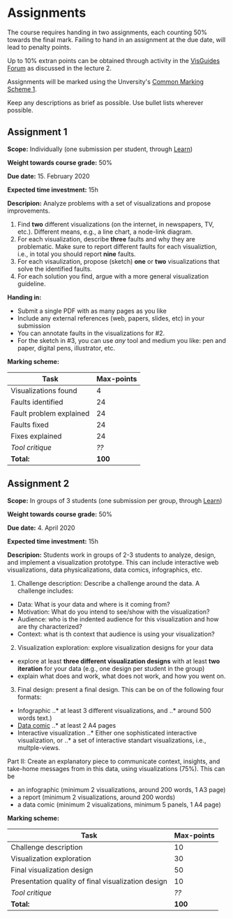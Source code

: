 # Assignments

The course requires handing in two assignments, each counting 50% towards the final mark. Failing to hand in an assignment at the due date, will lead to penalty points. 

Up to 10% extran points can be obtained through activity in the [VisGuides Forum](http://visguides.org) as discussed in the lecture 2.

Assignments will be marked using the Unversity's [Common Marking Scheme 1](https://www.ed.ac.uk/timetabling-examinations/exams/regulations/common-marking-scheme).

Keep any descriptions as brief as possible. Use bullet lists wherever possible. 

## Assignment 1

__Scope:__ Individually (one submission per student, through [Learn](https://www.learn.ed.ac.uk))

__Weight towards course grade:__ 50%

__Due date:__ 15. February 2020

__Expected time investment:__ 15h

__Descripion:__ 
Analyze problems with a set of visualizations and propose improvements. 

1. Find __two__ different visualizations (on the internet, in newspapers, TV, etc.). Different means, e.g., a line chart, a node-link diagram.
2. For each visualization, describe __three__ faults and why they are problematic. Make sure to report different faults for each visualiztion, i.e., in total you should report __nine__ faults. 
3. For each visaulization, propose (sketch) __one__ or __two__ visualizations that solve the identified faults. 
4. For each solution you find, argue with a more general visualization guideline.

__Handing in:__ 
* Submit a single PDF with as many pages as you like
* Include any external references (web, papers, slides, etc) in your submission
* You can annotate faults in the visualizations for #2.
* For the sketch in #3, you can use _any_ tool and medium you like: pen and paper, digital pens, illustrator, etc.


__Marking scheme:__

| Task | Max-points |  
| --- | --- | 
| Visualizations found | 4 |
| Faults identified | 24 |
| Fault problem explained | 24 |
| Faults fixed | 24 |
| Fixes explained | 24 |
| _Tool critique_ | _??_ |
| __Total:__ | __100__ |



## Assignment 2

__Scope:__ In groups of 3 students (one submission per group, through [Learn](https://www.learn.ed.ac.uk))

__Weight towards course grade:__ 50%

__Due date:__ 4. April 2020

__Expected time investment:__ 15h

__Descripion:__ Students work in groups of 2-3 students to analyze, design, and implement a visualization prototype. This can include interactive web visualizations, data physicalizations, data comics, infographics, etc. 

1. Challenge description: Describe a challenge around the data. A challenge includes: 
- Data: What is your data and where is it coming from?
- Motivation: What do you intend to see/show with the visualization?
- Audience: who is the indented audience for this visualization and how are thy characterized? 
- Context: what is th context that audience is using your visualization? 

2. Visualization exploration: explore visualization designs for your data 
- explore at least __three different visualization designs__ with at least __two iteration__ for your data (e.g., one design per student in the group)
- explain what does and work, what does not work, and how you went on. 

3. Final design: present a final design. This can be on of the following four formats: 
* Infographic
..* at least 3 different visualizations, and 
..* around 500 words text.)
* [Data comic](http://datacomics.net)
..* at least 2 A4 pages 
* Interactive visualization 
..* Either one sophisticated interactive visualization, or 
..* a set of interactive standart visualizations, i.e., multple-views.


Part II: Create an explanatory piece to communicate context, insights, and take-home messages from in this data, using visualizations (75%). This can be
- an infographic (minimum 2 visualizations, around 200 words, 1 A3 page)
- a report (minimum 2 visualizations, around 200 words)
- a data comic (minimum 2 visualizations, minimum 5 panels, 1 A4 page)
	
__Marking scheme:__

| Task | Max-points |  
| --- | --- | 
| Challenge description	| 10 |
| Visualization exploration | 30 |
| Final visualization design | 50 |
| Presentation quality of final visualization design | 10 |
| _Tool critique_ | _??_ |
| __Total:__ | __100__ |

	
